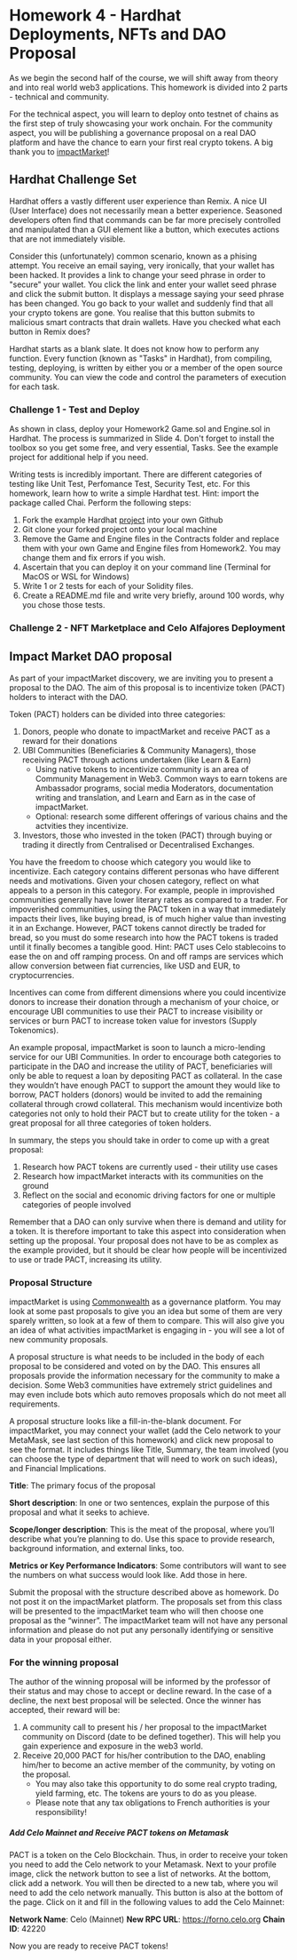 # Homework 4 - Hardhat Deployments, NFTs and DAO Proposal

As we begin the second half of the course, we will shift away from theory and into real world web3 applications. This homework is divided into 2 parts - technical and community. 

For the technical aspect, you will learn to deploy onto testnet of chains as the first step of truly showcasing your work onchain. For the community aspect, you will be publishing a governance proposal on a real DAO platform and have the chance to earn your first real crypto tokens. A big thank you to [impactMarket](https://www.impactmarket.com/)!

## Hardhat Challenge Set

Hardhat offers a vastly different user experience than Remix. A nice UI (User Interface) does not necessarily mean a better experience. Seasoned developers often find that commands can be far more precisely controlled and manipulated than a GUI element like a button, which executes actions that are not immediately visible. 

Consider this (unfortunately) common scenario, known as a phising attempt. You receive an email saying, very ironically, that your wallet has been hacked. It provides a link to change your seed phrase in order to "secure" your wallet. You click the link and enter your wallet seed phrase and click the submit button. It displays a message saying your seed phrase has been changed. You go back to your wallet and suddenly find that all your crypto tokens are gone. You realise that this button submits to malicious smart contracts that drain wallets. Have you checked what each button in Remix does?

Hardhat starts as a blank slate. It does not know how to perform any function. Every function (known as "Tasks" in Hardhat), from compiling, testing, deploying, is written by either you or a member of the open source community. You can view the code and control the parameters of execution for each task.

### Challenge 1 - Test and Deploy

As shown in class, deploy your Homework2 Game.sol and Engine.sol in Hardhat. The process is summarized in Slide 4. Don't forget to install the toolbox so you get some free, and very essential, Tasks. See the example project for additional help if you need.

Writing tests is incredibly important. There are different categories of testing like Unit Test, Perfomance Test, Security Test, etc. For this homework, learn how to write a simple Hardhat test. Hint: import the package called Chai. Perform the following steps:

1. Fork the example Hardhat [project](https://github.com/Dauphine-Digital-Economics/Hardhat-Gambling) into your own Github
2. Git clone your forked project onto your local machine
3. Remove the Game and Engine files in the Contracts folder and replace them with your own Game and Engine files from Homework2. You may change them and fix errors if you wish.
4. Ascertain that you can deploy it on your command line (Terminal for MacOS or WSL for Windows)
5. Write 1 or 2 tests for each of your Solidity files.
6. Create a README.md file and write very briefly, around 100 words, why you chose those tests.

### Challenge 2 - NFT Marketplace and Celo Alfajores Deployment

## Impact Market DAO proposal

As part of your impactMarket discovery, we are inviting you to present a proposal to the DAO. The aim of this proposal is to incentivize token (PACT) holders to interact with the DAO. 

Token (PACT) holders can be divided into three categories:

1. Donors, people who donate to impactMarket and receive PACT as a reward for their donations 
2. UBI Communities (Beneficiaries & Community Managers), those receiving PACT through actions undertaken (like Learn & Earn) 
    * Using native tokens to incentivize community is an area of Community Management in Web3. Common ways to earn tokens are Ambassador programs, social media Moderators, documentation writing and translation, and Learn and Earn as in the case of impactMarket.
    * Optional: research some different offerings of various chains and the actvities they incentivize.
3. Investors, those who invested in the token (PACT) through buying or trading it directly from Centralised or Decentralised Exchanges. 

You have the freedom to choose which category you would like to incentivize. Each category contains different personas who have different needs and motivations. Given your chosen category, reflect on what appeals to a person in this category. For example, people in improvished communities generally have lower literary rates as compared to a trader. For impoverished communities, using the PACT token in a way that immediately impacts their lives, like buying bread, is of much higher value than investing it in an Exchange. However, PACT tokens cannot directly be traded for bread, so you must do some research into how the PACT tokens is traded until it finally becomes a tangible good. Hint: PACT uses Celo stablecoins to ease the on and off ramping process. On and off ramps are services which allow conversion between fiat currencies, like USD and EUR, to cryptocurrencies.

Incentives can come from different dimensions where you could incentivize donors to increase their donation through a mechanism of your choice, or encourage UBI communities to use their PACT to increase visibility or services or burn PACT to increase token value for investors (Supply Tokenomics). 

An example proposal, impactMarket is soon to launch a micro-lending service for our UBI Communities. In order to encourage both categories to participate in the DAO and increase the utility of PACT, beneficiaries will only be able to request a loan by depositing PACT as collateral. In the case they wouldn’t have enough PACT to support the amount they would like to borrow, PACT holders (donors) would be invited to add the remaining collateral through crowd collateral. This mechanism would incentivize both categories not only to hold their PACT but to create utility for the token - a great proposal for all three categories of token holders. 

In summary, the steps you should take in order to come up with a great proposal:

1. Research how PACT tokens are currently used - their utility use cases
2. Research how impactMarket interacts with its communities on the ground
3. Reflect on the social and economic driving factors for one or multiple categories of people involved

Remember that a DAO can only survive when there is demand and utility for a token. It is therefore important to take this aspect into consideration when setting up the proposal. Your proposal does not have to be as complex as the example provided, but it should be clear how people will be incentivized to use or trade PACT, increasing its utility.

### Proposal Structure

impactMarket is using [Commonwealth](https://commonwealth.im/impactmarket/proposals) as a governance platform. You may look at some past proposals to give you an idea but some of them are very sparely written, so look at a few of them to compare. This will also give you an idea of what activities impactMarket is engaging in - you will see a lot of new community proposals.

A proposal structure is what needs to be included in the body of each proposal to be considered and voted on by the DAO. This ensures all proposals provide the information necessary for the community to make a decision. Some Web3 communities have extremely strict guidelines and may even include bots which auto removes proposals which do not meet all requirements.

A proposal structure looks like a fill-in-the-blank document. For impactMarket, you may connect your wallet (add the Celo network to your MetaMask, see last section of this homework) and click new proposal to see the format. It includes things like Title, Summary, the team involved (you can choose the type of department that will need to work on such ideas), and Financial Implications. 

**Title**: The primary focus of the proposal

**Short description**: In one or two sentences, explain the purpose of this proposal and what it seeks to achieve. 

**Scope/longer description**: This is the meat of the proposal, where you’ll describe what you’re planning to do. Use this space to provide research, background information, and external links, too.

**Metrics or Key Performance Indicators**: Some contributors will want to see the numbers on what success would look like. Add those in here.

Submit the proposal with the structure described above as homework. Do not post it on the impactMarket platform. The proposals set from this class will be presented to the impactMarket team who will then choose one proposal as the “winner”. The impactMarket team will not have any personal information and please do not put any personally identifying or sensitive data in your proposal either. 

### For the winning proposal

The author of the winning proposal will be informed by the professor of their status and may chose to accept or decline reward. In the case of a decline, the next best proposal will be selected. Once the winner has accepted, their reward will be:

1. A community call to present his / her proposal to the impactMarket community on Discord (date to be defined together). This will help you gain experience and exposure in the web3 world.
2. Receive 20,000 PACT for his/her contribution to the DAO, enabling him/her to become an active member of the community, by voting on the proposal.
    * You may also take this opportunity to do some real crypto trading, yield farming, etc. The tokens are yours to do as you please.
    * Please note that any tax obligations to French authorities is your responsibility!

##### Add Celo Mainnet and Receive PACT tokens on Metamask

PACT is a token on the Celo Blockchain. Thus, in order to receive your token you need to add the Celo network to your Metamask. Next to your profile image, click the network button to see a list of networks. At the bottom, click add a network. You will then be directed to a new tab, where you wil need to add the celo network manually. This button is also at the bottom of the page. Click on it and fill in the following values to add the Celo Mainnet:

**Network Name**: Celo (Mainnet)
**New RPC URL**: https://forno.celo.org
**Chain ID**: 42220

Now you are ready to receive PACT tokens!


